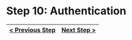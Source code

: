 # Step 10: Authentication

[//]: # (head-end)




[//]: # (foot-start)

[{]: <helper> (navStep)

| [< Previous Step](https://github.com/Urigo/WhatsApp-Clone-Server/tree/master@0.2.0/.tortilla/manuals/views/step9.md) | [Next Step >](https://github.com/Urigo/WhatsApp-Clone-Server/tree/master@0.2.0/.tortilla/manuals/views/step11.md) |
|:--------------------------------|--------------------------------:|

[}]: #
